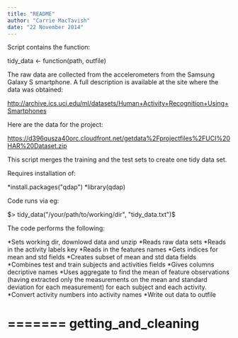 ```yaml
---
title: "README"
author: "Carrie MacTavish"
date: "22 November 2014"
---
```


Script contains the function:

tidy_data <- function(path, outfile) 

The raw data are collected from the accelerometers from the Samsung Galaxy S smartphone. 
A full description is available at the site where the data was obtained:

http://archive.ics.uci.edu/ml/datasets/Human+Activity+Recognition+Using+Smartphones

Here are the data for the project:

https://d396qusza40orc.cloudfront.net/getdata%2Fprojectfiles%2FUCI%20HAR%20Dataset.zip 

This script merges the training and the test sets to create one tidy data set. 

Requires installation of:

*install.packages("qdap")
*library(qdap)

Code runs via eg: 

$> tidy_data("/your/path/to/working/dir", "tidy_data.txt")$

The code performs the following:
        
*Sets working dir, downlowd data and unzip
*Reads raw data sets
*Reads in the activity labels key
*Reads in the features names
*Gets indices for mean and std fields
*Creates subset of mean and std data fields
*Combines test and train subjects and activities fields
*Gives columns decriptive names
*Uses aggregate to find the mean of feature observations (having extracted only 
         the measurements on the mean and standard deviation for each measurement) 
         for each subject and each activity.
*Convert activity numbers into activity names
*Write out data to outfile
     

=======
getting_and_cleaning
====================
